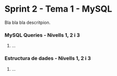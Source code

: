 # Sprint 2 - Tema 1 - MySQL
Bla bla bla descritpion.

### MySQL Queries - Nivells 1, 2 i 3
1) ...

### Estructura de dades - Nivells 1, 2 i 3
1) ...
